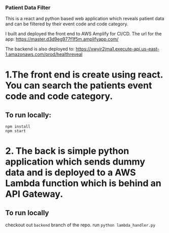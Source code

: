 ### Patient Data Filter

This is a react and python based web application which reveals patient data and can be filtered by their event code and code category.

I built and deployed the front end to AWS Amplify for CI/CD. 
The url for the app:  https://master.d3d9eg977f1f5m.amplifyapp.com/

The backend is also deployed to: https://xwyir2jma1.execute-api.us-east-1.amazonaws.com/prod/healthreveal

# 1.The front end is create using react. You can search the patients event code and code category. 
## To run locally:
```
npm install
npm start
```

# 2. The back is simple python application which sends dummy data and is deployed to a AWS Lambda function which is behind an API Gateway.
## To run locally

checkout out `backend` branch of the repo.
run `python lambda_handler.py`
